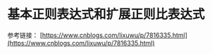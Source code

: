 # 基本正则表达式和扩展正则比表达式

参考链接： [https://www.cnblogs.com/lixuwu/p/7816335.html](https://www.cnblogs.com/lixuwu/p/7816335.html)
